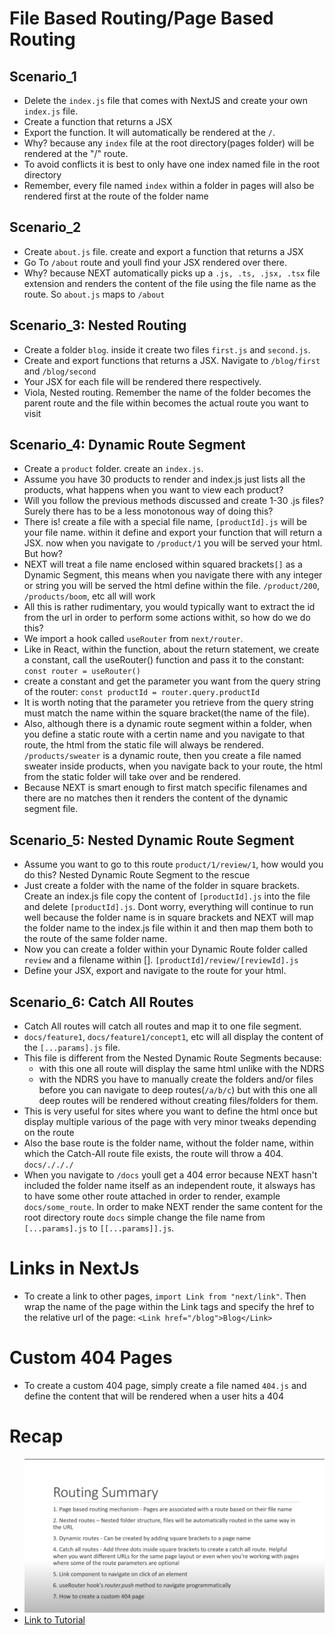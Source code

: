 # File Based Routing/Page Based Routing

## Scenario_1

- Delete the `index.js` file that comes with NextJS and create your own `index.js` file.
- Create a function that returns a JSX
- Export the function. It will automatically be rendered at the `/`.
- Why? because any `index` file at the root directory(pages folder) will be rendered at the "/" route.
- To avoid conflicts it is best to only have one index named file in the root directory
- Remember, every file named `index` within a folder in pages will also be rendered first at the route of the folder name

## Scenario_2

- Create `about.js` file. create and export a function that returns a JSX
- Go To `/about` route and youll find your JSX rendered over there.
- Why? because NEXT automatically picks up a `.js, .ts, .jsx, .tsx` file extension and renders the content of the file using the file name as the route. So `about.js` maps to `/about`

## Scenario_3: Nested Routing

- Create a folder `blog`. inside it create two files `first.js` and `second.js`.
- Create and export functions that returns a JSX. Navigate to `/blog/first` and `/blog/second`
- Your JSX for each file will be rendered there respectively.
- Viola, Nested routing. Remember the name of the folder becomes the parent route and the file within becomes the actual route you want to visit

## Scenario_4: Dynamic Route Segment

- Create a `product` folder. create an `index.js`.
- Assume you have 30 products to render and index.js just lists all the products, what happens when you want to view each product?
- Will you follow the previous methods discussed and create 1-30 .js files? Surely there has to be a less monotonous way of doing this?
- There is! create a file with a special file name, `[productId].js` will be your file name. within it define and export your function that will return a JSX. now when you navigate to `/product/1` you will be served your html. But how?
- NEXT will treat a file name enclosed within squared brackets`[]` as a Dynamic Segment, this means when you navigate there with any integer or string you will be served the html define within the file. `/product/200`, `/products/boom`, etc all will work
- All this is rather rudimentary, you would typically want to extract the id from the url in order to perform some actions withit, so how do we do this?
- We import a hook called `useRouter` from `next/router`.
- Like in React, within the function, about the return statement, we create a constant, call the useRouter() function and pass it to the constant: `const router = useRouter()`
- create a constant and get the parameter you want from the query string of the router: `const productId = router.query.productId`
- It is worth noting that the parameter you retrieve from the query string must match the name within the square bracket(the name of the file).
- Also, although there is a dynamic route segment within a folder, when you define a static route with a certin name and you navigate to that route, the html from the static file will always be rendered. `/products/sweater` is a dynamic route, then you create a file named sweater inside products, when you navigate back to your route, the html from the static folder will take over and be rendered.
- Because NEXT is smart enough to first match specific filenames and there are no matches then it renders the content of the dynamic segment file.

## Scenario_5: Nested Dynamic Route Segment

- Assume you want to go to this route `product/1/review/1`, how would you do this? Nested Dynamic Route Segment to the rescue
- Just create a folder with the name of the folder in square brackets. Create an index.js file copy the content of `[productId].js` into the file and delete `[productId].js`. Dont worry, everything will continue to run well because the folder name is in square brackets and NEXT will map the folder name to the index.js file within it and then map them both to the route of the same folder name.
- Now you can create a folder within your Dynamic Route folder called `review` and a filename within []. `[productId]/review/[reviewId].js`
- Define your JSX, export and navigate to the route for your html.

## Scenario_6: Catch All Routes

- Catch All routes will catch all routes and map it to one file segment.
- `docs/feature1`, `docs/feature1/concept1`, etc will all display the content of the `[...params].js` file.
- This file is different from the Nested Dynamic Route Segments because:
  - with this one all route will display the same html unlike with the NDRS
  - with the NDRS you have to manually create the folders and/or files before you can navigate to deep routes(`/a/b/c`) but with this one all deep routes will be rendered without creating files/folders for them.
- This is very useful for sites where you want to define the html once but display multiple various of the page with very minor tweaks depending on the route
- Also the base route is the folder name, without the folder name, within which the Catch-All route file exists, the route will throw a 404. `docs/./././`
- When you navigate to `/docs` youll get a 404 error because NEXT hasn't included the folder name itself as an independent route, it alsways has to have some other route attached in order to render, example `docs/some_route`. In order to make NEXT render the same content for the root directory route `docs` simple change the file name from `[...params].js` to `[[...params]].js`.

# Links in NextJs

- To create a link to other pages, `import Link from "next/link"`. Then wrap the name of the page within the Link tags and specify the href to the relative url of the page: `<Link href="/blog">Blog</Link>`

# Custom 404 Pages

- To create a custom 404 page, simply create a file named `404.js` and define the content that will be rendered when a user hits a 404

# Recap

- ![Summary](./routingSummary.png)
- [Link to Tutorial](https://www.youtube.com/watch?v=TaDGyvh2Ud0&list=PLC3y8-rFHvwgC9mj0qv972IO5DmD-H0ZH&index=13)
